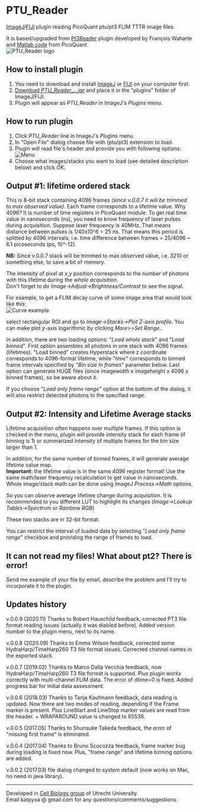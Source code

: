 # PTU_Reader
[ImageJ](https://imagej.nih.gov/ij/)/[FIJI](http://fiji.sc/) plugin reading PicoQuant ptu/pt3 FLIM TTTR image files.

It is based/upgraded from [Pt3Reader](http://imagejdocu.tudor.lu/doku.php?id=plugin:inputoutput:picoquant_.pt3_image_reader:start) plugin developed by François Waharte and [Matlab code](https://github.com/PicoQuant/PicoQuant-Time-Tagged-File-Format-Demos/blob/master/PTU/Matlab/Read_PTU.m) from PicoQuant.  
![PTU_Reader logo](http://katpyxa.info/software/PTU_Reader_logo.png "logo")

## How to install plugin

1. You need to download and install [ImageJ](https://imagej.nih.gov/ij/download.html) or [FIJI](http://fiji.sc/#download) on your computer first.
2. [Download *PTU_Reader_...jar*](https://github.com/ekatrukha/PTU_Reader/raw/master/PTU_Reader_0.0.8_.jar) and place it in the "plugins" folder of ImageJ/FIJI.
3. Plugin will appear as *PTU_Reader* in ImageJ's *Plugins* menu.

## How to run plugin

1. Click *PTU_Reader* line in ImageJ's *Plugins* menu.
2. In "Open File" dialog choose file with (ptu/pt3) extension to load.
3. Plugin will read file's header and provide you with following options:  
![Menu](http://katpyxa.info/software/PTU_Reader/Menu2.png "Menu")
4. Choose what images/stacks you want to load (see detailed description below) and click *OK*.

## Output #1: lifetime ordered stack

This is 8-bit stack containing 4096 frames *(since v.0.0.7 it will be trimmed to max observed value)*. Each frame corresponds to a lifetime value. Why 4096? It is number of time registers in PicoQuant module. To get real time value in nanoseconds (ns), you need to know frequency of laser pulses during acquisition. Suppose laser frequency is 40MHz. That means distance between pulses is 1/40x10^6 = 25 ns. That means this period is splitted by 4096 intervals, i.e. time difference between frames = 25/4096 ~ 6.1 picoseconds (ps, 10^-12).

**NB:** Since v.0.0.7 stack will be trimmed to max observed value, i.e. 3210 or something else, to save a bit of memory.

The intensity of pixel at *x*,*y* position corresponds to the number of photons with this lifetime during the *whole acquisition*.  
Don't forget to do *Image->Adjust->Brightness/Contrast* to see the signal.

For example, to get a FLIM decay curve of some image area that would look like this:  
![Curve example](http://katpyxa.info/software/PTU_Reader/Curve_example.png "curve")  

select rectangular ROI and go to *Image->Stacks->Plot Z-axis profile*. You can make plot *y*-axis logarithmic by clicking *More>>Set Range..*

In addition, there are two loading options: "*Load whole stack*" and "*Load binned*". First option assembles all photons in one stack with 4096 frames (lifetimes). "Load binned" creates Hyperstack where z coordinate corresponds to 4096-format lifetime, while "*time*" corresponds to binned frame intervals specified by "*Bin size in frames*" parameter below. Last option can generate HUGE files (since imagewidth x imageheight x 4096 x binned frames), so be aware about it.

If you choose "*Load only frame range*" option at the bottom of the dialog, it will also restrict detected photons to the specified range.

## Output #2: Intensity and Lifetime Average stacks
Lifetime acquisition often happens over multiple frames. If this option is checked in the menu, plugin will provide intensity stack for each frame (if binning is 1) or summarized intensity of multiple frames for the bin size larger than 1.  

In addition, for the same number of binned frames, it will generate average lifetime value map.  
**Important**: the lifetime value is in the same 4096 register format! Use the same math/laser frequency recalculation to get value in nanoseconds. Whole image/stack math can be done using ImageJ *Process->Math* options.

So you can observe average lifetime change during acquisition. It is recommended to you different LUT to highlight its changes (*Image->Lookup Tables->Spectrum* or *Rainbow RGB*)

These two stacks are in 32-bit format.

You can restrict the interval of loaded data by selecting "*Load only frame range*" checkbox and providing the range of frames to load.

## It can not read my files! What about pt2? There is error!
Send me example of your file by email, describe the problem and I'll try to incorporate it to the plugin.

## Updates history
v.0.0.9 (2020.11) Thanks to Robert Hauschild feedback, corrected PT3 file format reading issues (actually it was diabled before). Added version number to the plugin menu, next to its name.

v.0.0.8 (2020.09) Thanks to Emma Wilson feedback, corrected some HydraHarp/TimeHarp260 T3 file format issues. Corrected channel names in the exported stack.

v.0.0.7 (2019.02) Thanks to Marco Dalla Vecchia feedback, now HydraHarp/TimeHarp260 T3 file format is supported. Plus plugin works correctly with multi-channel FLIM data. The error of dtime=0 is fixed. Added progress bar for initial data assessment.

v.0.0.6 (2018.03) Thanks to Tanja Kaufmann feedback, data reading is updated. Now there are two modes of reading, depending if the Frame marker is present. Plus LineStart and LineStop marker values are read from the header. + WRAPAROUND value is changed to 65536.

v.0.0.5 (2017.05) Thanks to Shunsuke Takeda feedback, the error of "missing first frame" is eliminated.  

v.0.0.4 (2017.04) Thanks to Bruno Scocozza feedback, frame marker bug during loading is fixed now. Plus, "frame range" and lifetime binning options are added.  

v.0.0.2 (2017.03) file dialog changed to system default (now works on Mac, no need in java library).

---
Developed in [Cell Biology group](http://cellbiology.science.uu.nl/) of Utrecht University.  
Email katpyxa @ gmail.com for any questions/comments/suggestions.
